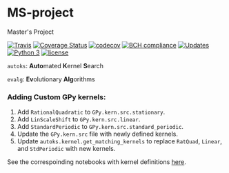 # MS-project
Master's Project

[![Travis](https://travis-ci.com/lschlessinger1/MS-project.svg?branch=master)](https://travis-ci.com/lschlessinger1/MS-project)
[![Coverage Status](https://coveralls.io/repos/github/lschlessinger1/MS-project/badge.svg?branch=master)](https://coveralls.io/github/lschlessinger1/MS-project?branch=master)
[![codecov](https://codecov.io/gh/lschlessinger1/MS-project/branch/master/graph/badge.svg)](https://codecov.io/gh/lschlessinger1/MS-project)
[![BCH compliance](https://bettercodehub.com/edge/badge/lschlessinger1/MS-project?branch=master)](https://bettercodehub.com/)
[![Updates](https://pyup.io/repos/github/lschlessinger1/MS-project/shield.svg)](https://pyup.io/repos/github/lschlessinger1/MS-project/)
[![Python 3](https://pyup.io/repos/github/lschlessinger1/MS-project/python-3-shield.svg)](https://pyup.io/repos/github/lschlessinger1/MS-project/)
[![license](https://img.shields.io/github/license/lschlessinger1/MS-project.svg)](https://github.com/lschlessinger1/MS-project/blob/master/LICENSE)

`autoks`: **Auto**mated **K**ernel **S**earch

`evalg`: **Ev**olutionary **Alg**orithms

### Adding Custom GPy kernels:

1. Add `RationalQuadratic` to `GPy.kern.src.stationary`.
2. Add `LinScaleShift` to `GPy.kern.src.linear`.
3. Add `StandardPeriodic` to `GPy.kern.src.standard_periodic`.
4. Update the `GPy.kern.src` file with newly defined kernels.
5. Update `autoks.kernel.get_matching_kernels` to replace `RatQuad`, `Linear`, and `StdPeriodic` with new kernels.

See the correspoinding notebooks with kernel definitions [here](https://github.com/lschlessinger1/MS-project/tree/master/src/playground/test%20custom%20kernels).
